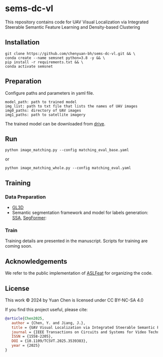 # sems-dc-vl

This repository contains code for UAV Visual Localization via Integrated Steerable Semantic Feature Learning and
Density-based Clustering

## Installation

```shell
git clone https://github.com/chenyuan-bh/sems-dc-vl.git && \
conda create --name semsnet python=3.8 -y && \
pip install -r requirements.txt && \
conda activate semsnet
```

## Preparation

Configure paths and parameters in yaml file.

```
model_path: path to trained model
img_list: path to txt file that lists the names of UAV images
img0_paths: directory of UAV images
img1_paths: path to satellite imagery 

```

The trained model can be downloaded
from [drive](https://drive.google.com/file/d/1_A17MJ0rMO6bAIkOxhNdKidTHixnuOEp/view?usp=sharing).

## Run

```shell
python image_matching.py --config matching_eval_base.yaml
```

or

```shell
python image_matching_whole.py --config matching_eval.yaml
```

## Training

### Data Preparation

- [GL3D](https://github.com/lzx551402/GL3D)
- Semantic segmentation framework and model for labels
  generation: [SSA](https://github.com/fudan-zvg/Semantic-Segment-Anything), [SegFormer](https://huggingface.co/docs/transformers/model_doc/segformer):

### Train

Training details are presented in the manuscript. Scripts for training are coming soon.

## Acknowledgements

We refer to the public implementation of [ASLFeat](https://github.com/lzx551402/aslfeat) for organizing the code.

## License

This work © 2024 by Yuan Chen is licensed under CC BY-NC-SA 4.0

If you find this project useful, please cite:

```bibtex
@article{Chen2025,
   author = {Chen, Y. and Jiang, J.},
   title = {UAV Visual Localization via Integrated Steerable Semantic Feature Learning and Density-based Clustering},
   journal = {IEEE Transactions on Circuits and Systems for Video Technology},
   ISSN = {1558-2205},
   DOI = {10.1109/TCSVT.2025.3539383},
   year = {2025}
}
```
